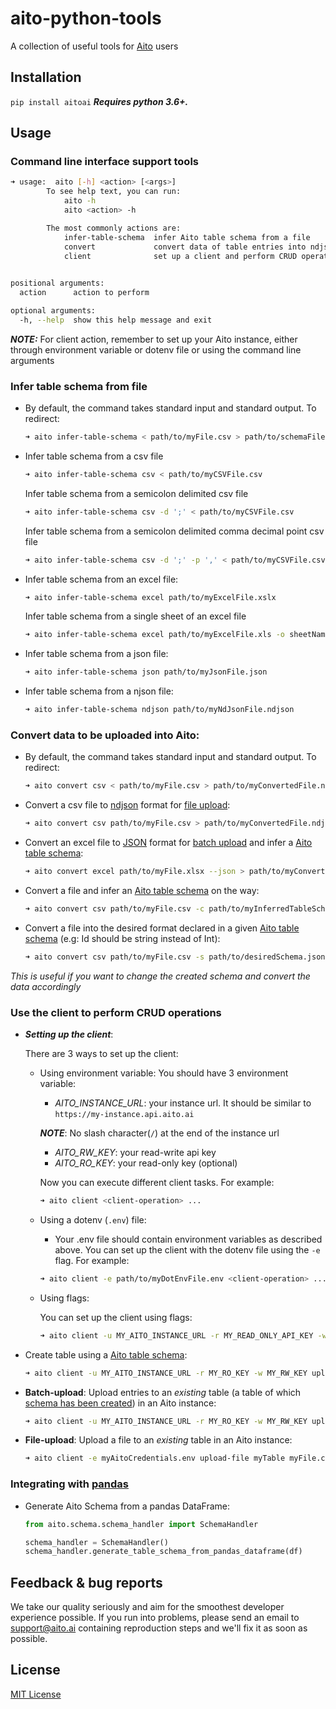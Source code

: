 # aito-python-tools

A collection of useful tools for [Aito](https://aito.ai/) users


## Installation
`pip install aitoai` ***Requires python 3.6+.***

## Usage

### Command line interface support tools

```bash
➜ usage:  aito [-h] <action> [<args>]
        To see help text, you can run:
            aito -h
            aito <action> -h

        The most commonly actions are:
            infer-table-schema  infer Aito table schema from a file
            convert             convert data of table entries into ndjson (for file-upload) or json (for batch-upload)
            client              set up a client and perform CRUD operations
        

positional arguments:
  action      action to perform

optional arguments:
  -h, --help  show this help message and exit
```

***NOTE:*** For client action, remember to set up your Aito instance, either through environment variable or dotenv 
file or using the command line arguments

### Infer table schema from file
* By default, the command takes standard input and standard output. To redirect:
    ```bash
    ➜ aito infer-table-schema < path/to/myFile.csv > path/to/schemaFile.json
    ```
* Infer table schema from a csv file
    ```bash
    ➜ aito infer-table-schema csv < path/to/myCSVFile.csv
    ```
    Infer table schema from a semicolon delimited csv file
    ```bash
    ➜ aito infer-table-schema csv -d ';' < path/to/myCSVFile.csv
    ```
    Infer table schema from a semicolon delimited comma decimal point csv file
    ```bash
    ➜ aito infer-table-schema csv -d ';' -p ',' < path/to/myCSVFile.csv
    ```
* Infer table schema from an excel file:
    ```bash
    ➜ aito infer-table-schema excel path/to/myExcelFile.xslx
    ```
    Infer table schema from a single sheet of an excel file 
    ```bash
    ➜ aito infer-table-schema excel path/to/myExcelFile.xls -o sheetName
    ```
* Infer table schema from a json file:
    ```bash
    ➜ aito infer-table-schema json path/to/myJsonFile.json
    ```
  
* Infer table schema from a njson file:
    ```bash
    ➜ aito infer-table-schema ndjson path/to/myNdJsonFile.ndjson
    ```

### Convert data to be uploaded into Aito:
* By default, the command takes standard input and standard output. To redirect: 
    ```bash
    ➜ aito convert csv < path/to/myFile.csv > path/to/myConvertedFile.ndjson
    ```
* Convert a csv file to [ndjson](http://ndjson.org/) format for 
[file upload](https://aito.ai/docs/api/#post-api-v1-data-table-file):
    ```bash
    ➜ aito convert csv path/to/myFile.csv > path/to/myConvertedFile.ndjson
    ```
* Convert an excel file to [JSON](https://www.json.org/) format for 
[batch upload](https://aito.ai/docs/api/#post-api-v1-data-table-file) 
and infer a [Aito table schema](https://aito.ai/docs/articles/defining-a-database-schema/):
    ```bash
    ➜ aito convert excel path/to/myFile.xlsx --json > path/to/myConvertedFile.json
    ```
* Convert a file and infer an [Aito table schema](https://aito.ai/docs/articles/defining-a-database-schema/) on the way:
    ```bash
    ➜ aito convert csv path/to/myFile.csv -c path/to/myInferredTableSchema.json > path/to/myConvertedFile.ndjson
    ```
* Convert a file into the desired format declared in a given 
[Aito table schema](https://aito.ai/docs/articles/defining-a-database-schema/) 
(e.g: Id should be string instead of Int):
    ```bash
    ➜ aito convert csv path/to/myFile.csv -s path/to/desiredSchema.json > path/to/myConvertedFile.ndjson
    ```
*This is useful if you want to change the created schema and convert the data accordingly*
  
### Use the client to perform CRUD operations
* ***Setting up the client***:

    There are 3 ways to set up the client:
    *  Using environment variable: You should have 3 environment variable:
        * *AITO_INSTANCE_URL*: your instance url. It should be similar to ```https://my-instance.api.aito.ai``` 
        
        ***NOTE***: No slash character(```/```) at the end of the instance url
        * *AITO_RW_KEY*: your read-write api key
        * *AITO_RO_KEY*: your read-only key (optional)
        
        Now you can execute different client tasks. For example:
        ```bash
        ➜ aito client <client-operation> ...
        ``` 
    * Using a dotenv (```.env```) file:
        * Your .env file should contain environment variables as described above. 
       You can set up the client with the dotenv file using the ```-e``` flag. For example:
        ```bash
        ➜ aito client -e path/to/myDotEnvFile.env <client-operation> ...
        ``` 
    * Using flags:
    
        You can set up the client using flags:
        ```bash
        ➜ aito client -u MY_AITO_INSTANCE_URL -r MY_READ_ONLY_API_KEY -w MY_READ_WRITE_API_KEY <client-operation> ...
        ```
         

* Create table using a [Aito table schema](https://aito.ai/docs/articles/defining-a-database-schema/):
    ```bash
    ➜ aito client -u MY_AITO_INSTANCE_URL -r MY_RO_KEY -w MY_RW_KEY upload-batch myTable < myTableEntries.json
    ```
* **Batch-upload**: Upload entries to an *existing* table 
(a table of which [schema has been created](https://aito.ai/docs/api/#put-api-v1-schema)) in an Aito instance:
    ```bash
    ➜ aito client -u MY_AITO_INSTANCE_URL -r MY_RO_KEY -w MY_RW_KEY upload-batch myTable < myTableEntries.json
    ```
* **File-upload**: Upload a file to an *existing* table in an Aito instance:
    ```bash
    ➜ aito client -e myAitoCredentials.env upload-file myTable myFile.csv
    ```

### Integrating with [pandas](https://pandas.pydata.org/)

* Generate Aito Schema from a pandas DataFrame:
  ```python
  from aito.schema.schema_handler import SchemaHandler

  schema_handler = SchemaHandler()
  schema_handler.generate_table_schema_from_pandas_dataframe(df)
  ```

## Feedback & bug reports
We take our quality seriously and aim for the smoothest developer experience possible. If you run into problems, please send an email to support@aito.ai containing reproduction steps and we'll fix it as soon as possible.

## License
[MIT License](LICENSE)